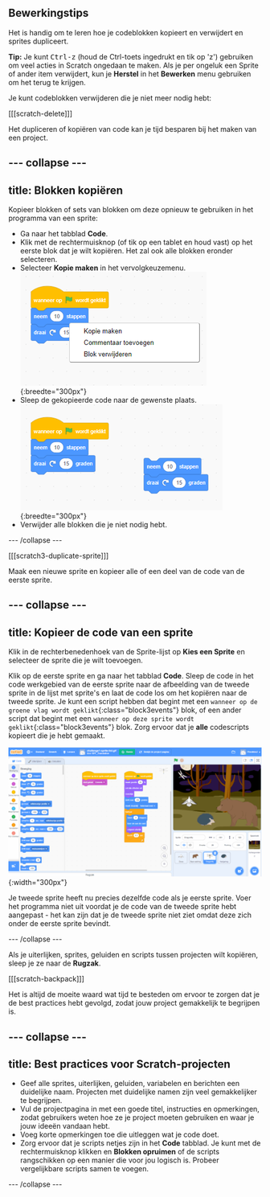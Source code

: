 ## Bewerkingstips
Het is handig om te leren hoe je codeblokken kopieert en verwijdert en sprites dupliceert.

**Tip:** Je kunt <kbd>Ctrl-z</kbd> (houd de Ctrl-toets ingedrukt en tik op 'z') gebruiken om veel acties in Scratch ongedaan te maken. Als je per ongeluk een Sprite of ander item verwijdert, kun je **Herstel** in het **Bewerken** menu gebruiken om het terug te krijgen.

Je kunt codeblokken verwijderen die je niet meer nodig hebt:

[[[scratch-delete]]]

Het dupliceren of kopiëren van code kan je tijd besparen bij het maken van een project.

--- collapse ---
---
title: Blokken kopiëren
---

Kopieer blokken of sets van blokken om deze opnieuw te gebruiken in het programma van een sprite:

* Ga naar het tabblad **Code**.
* Klik met de rechtermuisknop (of tik op een tablet en houd vast) op het eerste blok dat je wilt kopiëren. Het zal ook alle blokken eronder selecteren.
* Selecteer **Kopie maken** in het vervolgkeuzemenu. ![Selecting 'Duplicate' in the menu.](images/scratchguide-duplicate.png){:breedte="300px"}
* Sleep de gekopieerde code naar de gewenste plaats. ![Moving the duplicated code.](images/scratchguide-drag.png){:breedte="300px"}
* Verwijder alle blokken die je niet nodig hebt.

--- /collapse ---

[[[scratch3-duplicate-sprite]]]

Maak een nieuwe sprite en kopieer alle of een deel van de code van de eerste sprite.

--- collapse ---
---
title: Kopieer de code van een sprite
---

Klik in de rechterbenedenhoek van de Sprite-lijst op **Kies een Sprite** en selecteer de sprite die je wilt toevoegen.

Klik op de eerste sprite en ga naar het tabblad **Code**. Sleep de code in het code werkgebied van de eerste sprite naar de afbeelding van de tweede sprite in de lijst met sprite's en laat de code los om het kopiëren naar de tweede sprite. Je kunt een script hebben dat begint met een `wanneer op de groene vlag wordt geklikt`{:class="block3events"} blok, of een ander script dat begint met een `wanneer op deze sprite wordt geklikt`{:class="block3events"} blok. Zorg ervoor dat je **alle** codescripts kopieert die je hebt gemaakt.

![Code kopiëren naar een andere sprite.](images/challenge1-sprite-list.gif){:width="300px"}

Je tweede sprite heeft nu precies dezelfde code als je eerste sprite. Voer het programma niet uit voordat je de code van de tweede sprite hebt aangepast - het kan zijn dat je de tweede sprite niet ziet omdat deze zich onder de eerste sprite bevindt.

--- /collapse ---

Als je uiterlijken, sprites, geluiden en scripts tussen projecten wilt kopiëren, sleep je ze naar de **Rugzak**.

[[[scratch-backpack]]]

Het is altijd de moeite waard wat tijd te besteden om ervoor te zorgen dat je de best practices hebt gevolgd, zodat jouw project gemakkelijk te begrijpen is.

--- collapse ---
---
title: Best practices voor Scratch-projecten
---

- Geef alle sprites, uiterlijken, geluiden, variabelen en berichten een duidelijke naam. Projecten met duidelijke namen zijn veel gemakkelijker te begrijpen.
- Vul de projectpagina in met een goede titel, instructies en opmerkingen, zodat gebruikers weten hoe ze je project moeten gebruiken en waar je jouw ideeën vandaan hebt.
- Voeg korte opmerkingen toe die uitleggen wat je code doet.
- Zorg ervoor dat je scripts netjes zijn in het **Code** tabblad. Je kunt met de rechtermuisknop klikken en **Blokken opruimen** of de scripts rangschikken op een manier die voor jou logisch is. Probeer vergelijkbare scripts samen te voegen.

--- /collapse ---
